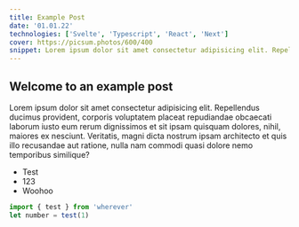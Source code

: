 ```yaml
---
title: Example Post
date: '01.01.22'
technologies: ['Svelte', 'Typescript', 'React', 'Next']
cover: https://picsum.photos/600/400
snippet: Lorem ipsum dolor sit amet consectetur adipisicing elit. Repellendus ducimus provident, corporis voluptatem placeat repudiandae obcaecati laborum iusto eum rerum dignissimos et sit ipsam quisquam dolores, nihil, maiores ex nesciunt. Veritatis, magni dicta nostrum ipsam architecto et quis illo recusandae aut ratione, nulla nam commodi quasi dolore nemo temporibus similique?
---
```


## Welcome to an example post

Lorem ipsum dolor sit amet consectetur adipisicing elit. Repellendus ducimus provident, corporis voluptatem placeat repudiandae obcaecati laborum iusto eum rerum dignissimos et sit ipsam quisquam dolores, nihil, maiores ex nesciunt. Veritatis, magni dicta nostrum ipsam architecto et quis illo recusandae aut ratione, nulla nam commodi quasi dolore nemo temporibus similique?

- Test
- 123
- Woohoo

```js
import { test } from 'wherever'
let number = test(1)
```
